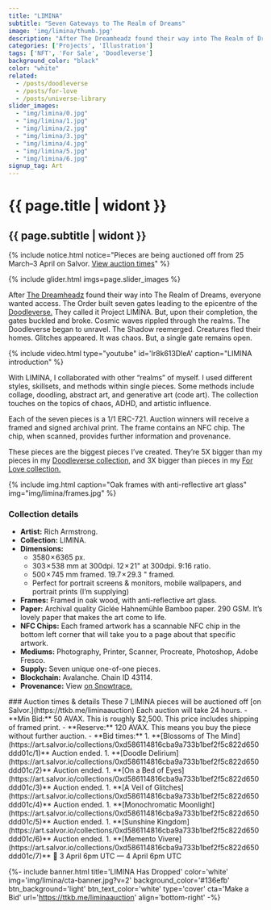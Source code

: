 ```yaml
---
title: "LIMINA"
subtitle: "Seven Gateways to The Realm of Dreams"
image: 'img/limina/thumb.jpg'
description: "After The Dreamheadz found their way into The Realm of Dreams, everyone wanted access. The Order built seven gates leading to the epicentre of the Doodleverse. They called it Project LIMINA..."
categories: ['Projects', 'Illustration']
tags: ['NFT', 'For Sale', 'Doodleverse']
background_color: "black"
color: "white"
related:
  - /posts/doodleverse
  - /posts/for-love
  - /posts/universe-library
slider_images:
  - "img/limina/0.jpg"
  - "img/limina/1.jpg"
  - "img/limina/2.jpg"
  - "img/limina/3.jpg"
  - "img/limina/4.jpg"
  - "img/limina/5.jpg"
  - "img/limina/6.jpg"
signup_tag: Art
---
```

# {{ page.title | widont }}
## {{ page.subtitle | widont }}

{% include notice.html notice="Pieces are being auctioned off from 25 March–3 April on Salvor. [View auction times](#times)" %}

{% include glider.html imgs=page.slider_images %}

After [The Dreamheadz](/dreamheadz) found their way into The Realm of Dreams, everyone wanted access. The Order built seven gates leading to the epicentre of the [Doodleverse.](/tags/doodleverse/) They called it Project LIMINA. But, upon their completion, the gates buckled and broke. Cosmic waves rippled through the realms. The Doodleverse began to unravel. The Shadow reemerged. Creatures fled their homes. Glitches appeared. It was chaos. But, a single gate remains open.

{% include video.html type="youtube" id='Ir8k613DleA' caption="LIMINA introduction" %}

With LIMINA, I collaborated with other “realms” of myself. I used different styles, skillsets, and methods within single pieces. Some methods include collage, doodling, abstract art, and generative art (code art). The collection touches on the topics of chaos, ADHD, and artistic influence.

Each of the seven pieces is a 1/1 ERC-721. Auction winners will receive a framed and signed archival print. The frame contains an NFC chip. The chip, when scanned, provides further information and provenance.

These pieces are the biggest pieces I’ve created. They’re 5X bigger than my pieces in my [Doodleverse collection](/doodleverse), and 3X bigger than pieces in my [For Love collection.](/for-love)

{% include img.html caption="Oak frames with anti-reflective art glass" img="img/limina/frames.jpg" %}

### Collection details
- **Artist:** Rich Armstrong.
- **Collection:** LIMINA.
- **Dimensions:**
  - 3580 × 6365 px.
  - 303 × 538 mm at 300dpi. 12 × 21" at 300dpi. 9:16 ratio.
  - 500 × 745 mm framed. 19.7 × 29.3 " framed.
  - Perfect for portrait screens &amp; monitors, mobile wallpapers, and portrait prints (I’m supplying)
- **Frames:** Framed in oak wood, with anti-reflective art glass.
- **Paper:** Archival quality Giclée Hahnemühle Bamboo paper. 290 GSM. It’s lovely paper that makes the art come to life.
- **NFC Chips:** Each framed artwork has a scannable NFC chip in the bottom left corner that will take you to a page about that specific artwork.
- **Mediums:** Photography, Printer, Scanner, Procreate, Photoshop, Adobe Fresco.
- **Supply:** Seven unique one-of-one pieces.
- **Blockchain:** Avalanche. Chain ID 43114.
- **Provenance:** View [on Snowtrace.](https://snowtrace.io/token/0xd586114816CBA9A733B1BeF2f5c822D650ddd01c?chainId=43114)

<div id="times"></div>
### Auction times & details
These 7 LIMINA pieces will be auctioned off [on Salvor.](https://ttkb.me/liminaauction) Each auction will take 24 hours.
- **Min Bid:** 50 AVAX. This is roughly $2,500. This price includes shipping of framed print.
- **Reserve:** 120 AVAX. This means you buy the piece without further auction.
- **Bid times:**
1. **[Blossoms of The Mind](https://art.salvor.io/collections/0xd586114816cba9a733b1bef2f5c822d650ddd01c/1)**  
Auction ended.
1. **[Doodle Delirium](https://art.salvor.io/collections/0xd586114816cba9a733b1bef2f5c822d650ddd01c/2)**  
Auction ended.
1. **[On a Bed of Eyes](https://art.salvor.io/collections/0xd586114816cba9a733b1bef2f5c822d650ddd01c/3)**  
Auction ended.
1. **[A Veil of Glitches](https://art.salvor.io/collections/0xd586114816cba9a733b1bef2f5c822d650ddd01c/4)**  
Auction ended.
1. **[Monochromatic Moonlight](https://art.salvor.io/collections/0xd586114816cba9a733b1bef2f5c822d650ddd01c/5)**  
Auction ended.
1. **[Sunshine Kingdom](https://art.salvor.io/collections/0xd586114816cba9a733b1bef2f5c822d650ddd01c/6)**  
Auction ended.
1. **[Memento Vivere](https://art.salvor.io/collections/0xd586114816cba9a733b1bef2f5c822d650ddd01c/7)**  
📆 3 April 6pm UTC — 4 April 6pm UTC

{%- include banner.html title='LIMINA Has Dropped' color='white' img='img/limina/cta-banner.jpg?v=2' background_color='#136efb' btn_background='light' btn_text_color='white' type='cover' cta='Make a Bid' url='https://ttkb.me/liminaauction' align='bottom-right' -%}